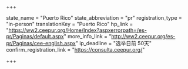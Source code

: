 +++

state_name = "Puerto Rico"
state_abbreviation = "pr"
registration_type = "in-person"
translationKey = "Puerto Rico"
hp_link = "https://ww2.ceepur.org/Home/Index?aspxerrorpath=/es-pr/Paginas/default.aspx"
more_info_link = "http://ww2.ceepur.org/es-pr/Paginas/cee-english.aspx"
ip_deadline = "选举日前 50天"
confirm_registration_link = "https://consulta.ceepur.org/"

+++